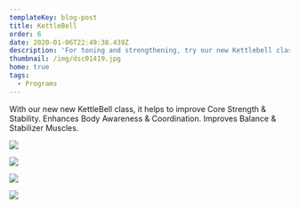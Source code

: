 ```yaml
---
templateKey: blog-post
title: KettleBell
order: 6
date: 2020-01-06T22:49:38.439Z
description: 'For toning and strengthening, try our new Kettlebell class! '
thumbnail: /img/dsc01419.jpg
home: true
tags:
  - Programs
---
```

With our new new KettleBell class, it helps to improve Core Strength & Stability. Enhances Body Awareness & Coordination. Improves Balance & Stabilizer Muscles.

![](/img/dsc00634.jpg)

![](/img/dsc00524.jpg)

![](/img/dsc01268.jpg)

![](/img/dsc01268.jpg)
